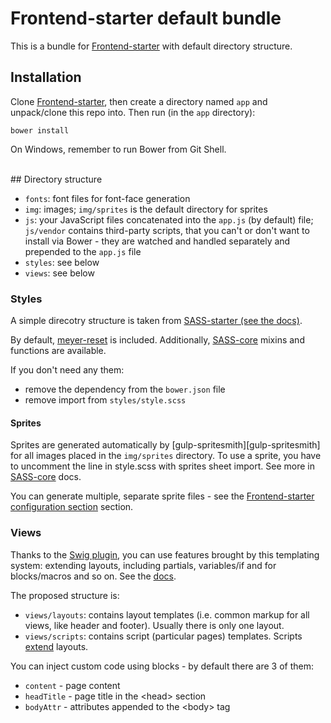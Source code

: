 # Frontend-starter default bundle

This is a bundle for [Frontend-starter][frontend-starter] with default directory structure.


## Installation
Clone [Frontend-starter][frontend-starter], then create a directory named `app` and unpack/clone this repo into. Then run (in the `app` directory):

```
bower install
```

On Windows, remember to run Bower from Git Shell.

<br>
## Directory structure

* `fonts`: font files for font-face generation
* `img`: images; `img/sprites` is the default directory for sprites
* `js`: your JavaScript files concatenated into the `app.js` (by default) file; `js/vendor` contains third-party scripts, that you can't or don't want to install via Bower - they are watched and handled separately and prepended to the `app.js` file
* `styles`: see below
* `views`: see below

### Styles
A simple direcotry structure is taken from [SASS-starter (see the docs)][sass-starter].

By default, [meyer-reset] is included. Additionally, [SASS-core][sass-core] mixins and functions are available.

If you don't need any them:
* remove the dependency from the `bower.json` file
* remove import from `styles/style.scss`

#### Sprites
Sprites are generated automatically by [gulp-spritesmith][gulp-spritesmith] for all images placed in the `img/sprites` directory. To use a sprite, you have to uncomment the line in style.scss with sprites sheet import. See more in [SASS-core][sass-core] docs.

You can generate multiple, separate sprite files - see the [Frontend-starter configuration section][frontend-starter] section.


### Views
Thanks to the [Swig plugin][gulp-swig], you can use features brought by this templating system: extending layouts, including partials, variables/if and for blocks/macros and so on. See the [docs][swig-docs].

The proposed structure is:
* `views/layouts`: contains layout templates (i.e. common markup for all views, like header and footer). Usually there is only one layout.
* `views/scripts`: contains script (particular pages) templates. Scripts [extend](http://twig.sensiolabs.org/doc/tags/extends.html) layouts.

You can inject custom code using blocks - by default there are 3 of them:
* `content` - page content
* `headTitle` - page title in the &lt;head&gt; section
* `bodyAttr` - attributes appended to the &lt;body&gt; tag




[frontend-starter]: https://github.com/implico/frontend-starter
[gulp-swig]: https://github.com/colynb/gulp-swig
[meyer-reset]: https://github.com/adamstac/meyer-reset
[sass-core]: https://github.com/implico/sass-core
[sass-starter]: https://github.com/implico/sass-starter
[swig-docs]: http://paularmstrong.github.io/swig/docs/
